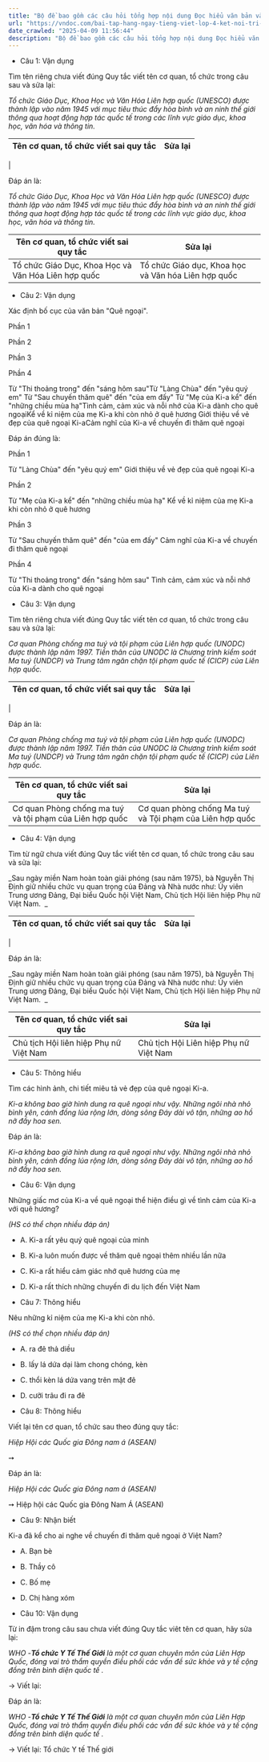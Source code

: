 ```yaml
---
title: "Bộ đề bao gồm các câu hỏi tổng hợp nội dung Đọc hiểu văn bản và Luyện từ và câu được học ở Tuần 31 trong chương trình Tiếng Việt lớp 4 Tập 2 Kết nối tri thức."
url: "https://vndoc.com/bai-tap-hang-ngay-tieng-viet-lop-4-ket-noi-tri-thuc-tuan-31-thu-5-338353"
date_crawled: "2025-04-09 11:56:44"
description: "Bộ đề bao gồm các câu hỏi tổng hợp nội dung Đọc hiểu văn bản và Luyện từ và câu được học ở Tuần 31 trong chương trình Tiếng Việt lớp 4 Tập 2 Kết nối tri thức."
---
```


* Câu 1:  Vận dụng

Tìm tên riêng chưa viết đúng Quy tắc viết tên cơ quan, tổ chức trong câu sau và sửa lại:

_Tổ chức Giáo Dục, Khoa Học và Văn Hóa Liên hợp quốc (UNESCO) được thành lập vào năm 1945 với mục tiêu thúc đẩy hòa bình và an ninh thế giới thông qua hoạt động hợp tác quốc tế trong các lĩnh vực giáo dục, khoa học, văn hóa và thông tin._

**Tên cơ quan, tổ chức viết sai quy tắc**| **Sửa lại**  
---|---  
|   
  
Đáp án là:

_Tổ chức Giáo Dục, Khoa Học và Văn Hóa Liên hợp quốc (UNESCO) được thành lập vào năm 1945 với mục tiêu thúc đẩy hòa bình và an ninh thế giới thông qua hoạt động hợp tác quốc tế trong các lĩnh vực giáo dục, khoa học, văn hóa và thông tin._

**Tên cơ quan, tổ chức viết sai quy tắc**| **Sửa lại**  
---|---  
Tổ chức Giáo Dục, Khoa Học và Văn Hóa Liên hợp quốc| Tổ chức Giáo dục, Khoa học và Văn hóa Liên hợp quốc  
  
* Câu 2:  Vận dụng

Xác định bố cục của văn bản "Quê ngoại".

Phần 1

Phần 2

Phần 3

Phần 4

Từ "Thi thoảng trong" đến "sáng hôm sau"Từ "Làng Chùa" đến "yêu quý em" Từ "Sau chuyến thăm quê" đến "của em đấy" Từ "Mẹ của Ki-a kể" đến "những chiều mùa hạ"Tình cảm, cảm xúc và nỗi nhớ của Ki-a dành cho quê ngoạiKể về kỉ niệm của mẹ Ki-a khi còn nhỏ ở quê hương Giới thiệu về vẻ đẹp của quê ngoại Ki-aCảm nghĩ của Ki-a về chuyến đi thăm quê ngoại

Đáp án đúng là:

Phần 1

Từ "Làng Chùa" đến "yêu quý em" Giới thiệu về vẻ đẹp của quê ngoại Ki-a

Phần 2

Từ "Mẹ của Ki-a kể" đến "những chiều mùa hạ" Kể về kỉ niệm của mẹ Ki-a khi còn nhỏ ở quê hương

Phần 3

Từ "Sau chuyến thăm quê" đến "của em đấy" Cảm nghĩ của Ki-a về chuyến đi thăm quê ngoại

Phần 4

Từ "Thi thoảng trong" đến "sáng hôm sau" Tình cảm, cảm xúc và nỗi nhớ của Ki-a dành cho quê ngoại

* Câu 3:  Vận dụng

Tìm tên riêng chưa viết đúng Quy tắc viết tên cơ quan, tổ chức trong câu sau và sửa lại:

_Cơ quan Phòng chống ma tuý và tội phạm của Liên hợp quốc (UNODC) được thành lập năm 1997. Tiền thân của UNODC là Chương trình kiểm soát Ma tuý (UNDCP) và Trung tâm ngăn chặn tội phạm quốc tế (CICP) của Liên hợp quốc._

**Tên cơ quan, tổ chức viết sai quy tắc**| **Sửa lại**  
---|---  
|   
  
Đáp án là:

_Cơ quan Phòng chống ma tuý và tội phạm của Liên hợp quốc (UNODC) được thành lập năm 1997. Tiền thân của UNODC là Chương trình kiểm soát Ma tuý (UNDCP) và Trung tâm ngăn chặn tội phạm quốc tế (CICP) của Liên hợp quốc._

**Tên cơ quan, tổ chức viết sai quy tắc**| **Sửa lại**  
---|---  
Cơ quan Phòng chống ma tuý và tội phạm của Liên hợp quốc| Cơ quan phòng chống Ma tuý và Tội phạm của Liên hợp quốc  
  
* Câu 4:  Vận dụng

Tìm từ ngữ chưa viết đúng Quy tắc viết tên cơ quan, tổ chức trong câu sau và sửa lại:

_Sau ngày miền Nam hoàn toàn giải phóng (sau năm 1975), bà Nguyễn Thị Định giữ nhiều chức vụ quan trọng của Đảng và Nhà nước như: Ủy viên Trung ương Đảng, Đại biểu Quốc hội Việt Nam, Chủ tịch Hội liên hiệp Phụ nữ Việt Nam.  _

**Tên cơ quan, tổ chức viết sai quy tắc**| **Sửa lại**  
---|---  
|   
  
Đáp án là:

_Sau ngày miền Nam hoàn toàn giải phóng (sau năm 1975), bà Nguyễn Thị Định giữ nhiều chức vụ quan trọng của Đảng và Nhà nước như: Ủy viên Trung ương Đảng, Đại biểu Quốc hội Việt Nam, Chủ tịch Hội liên hiệp Phụ nữ Việt Nam.  _

**Tên cơ quan, tổ chức viết sai quy tắc**| **Sửa lại**  
---|---  
Chủ tịch Hội liên hiệp Phụ nữ Việt Nam| Chủ tịch Hội Liên hiệp Phụ nữ Việt Nam  
  
* Câu 5:  Thông hiểu

Tìm các hình ảnh, chi tiết miêu tả vẻ đẹp của quê ngoại Ki-a.

_Ki-a không bao giờ hình dung ra quê ngoại như vậy. Những ngôi nhà nhỏ bình yên, cánh đồng lúa rộng lớn, dòng sông Đáy dài vô tận, những ao hồ nở đầy hoa sen._

Đáp án là:

_Ki-a không bao giờ hình dung ra quê ngoại như vậy. Những ngôi nhà nhỏ bình yên, cánh đồng lúa rộng lớn, dòng sông Đáy dài vô tận, những ao hồ nở đầy hoa sen._

* Câu 6:  Vận dụng

Những giấc mơ của Ki-a về quê ngoại thể hiện điều gì về tình cảm của Ki-a với quê hương?

_(HS có thể chọn nhiều đáp án)_

  * A. Ki-a rất yêu quý quê ngoại của mình 
  * B. Ki-a luôn muốn được về thăm quê ngoại thêm nhiều lần nữa 
  * C. Ki-a rất hiểu cảm giác nhớ quê hương của mẹ 
  * D. Ki-a rất thích những chuyến đi du lịch đến Việt Nam 



* Câu 7:  Thông hiểu

Nêu những kỉ niệm của mẹ Ki-a khi còn nhỏ.

_(HS có thể chọn nhiều đáp án)_

  * A. ra đê thả diều 
  * B. lấy lá dứa dại làm chong chóng, kèn 
  * C. thổi kèn lá dứa vang trên mặt đê 
  * D. cưỡi trâu đi ra đê 



* Câu 8:  Thông hiểu

Viết lại tên cơ quan, tổ chức sau theo đúng quy tắc:

_Hiệp Hội các Quốc gia Đông nam á (ASEAN)_

➙ 

Đáp án là:

_Hiệp Hội các Quốc gia Đông nam á (ASEAN)_

➙ Hiệp hội các Quốc gia Đông Nam Á (ASEAN)

* Câu 9:  Nhận biết

Ki-a đã kể cho ai nghe về chuyến đi thăm quê ngoại ở Việt Nam?

  * A. Bạn bè 
  * B. Thầy cô 
  * C. Bố mẹ 
  * D. Chị hàng xóm 



* Câu 10:  Vận dụng

Từ in đậm trong câu sau chưa viết đúng Quy tắc viêt tên cơ quan, hãy sửa lại:

_WHO -**Tổ chức Y Tế Thế Giới** là một cơ quan chuyên môn của Liên Hợp Quốc, đóng vai trò thẩm quyền điều phối các vấn đề sức khỏe và y tế cộng đồng trên bình diện quốc tế ._

→ Viết lại: 

Đáp án là:

_WHO -**Tổ chức Y Tế Thế Giới** là một cơ quan chuyên môn của Liên Hợp Quốc, đóng vai trò thẩm quyền điều phối các vấn đề sức khỏe và y tế cộng đồng trên bình diện quốc tế ._

→ Viết lại: Tổ chức Y tế Thế giới
